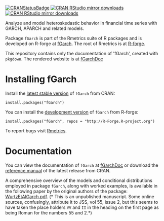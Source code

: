 <!-- badges: start -->
[![CRANStatusBadge](http://www.r-pkg.org/badges/version/fGarch)](https://cran.r-project.org/package=fGarch)
[![CRAN RStudio mirror downloads](https://cranlogs.r-pkg.org/badges/fGarch)](https://www.r-pkg.org/pkg/fGarch)
[![CRAN RStudio mirror downloads](https://cranlogs.r-pkg.org/badges/grand-total/fGarch?color=blue)](https://r-pkg.org/pkg/fGarch)
<!-- badges: end -->


Analyze and model heteroskedastic behavior in financial time series with GARCH, APARCH and
related models.

Package `fGarch` is part of the Rmetrics suite of R packages and is developed on R-forge at
[fGarch](https://r-forge.r-project.org/scm/viewvc.php/pkg/fGarch/?root=rmetrics).
The root of Rmetrics is at [R-forge](https://r-forge.r-project.org/projects/rmetrics).


This repository contains only the documentation of 'fGarch', created with `pkgdown`.
The rendered website is at [fGarchDoc](https://geobosh.github.io/fGarchDoc/)


# Installing fGarch


Install the [latest stable version](https://cran.r-project.org/package=fGarch) of
`fGarch` from CRAN:

    install.packages("fGarch")


You can install the
[development version](https://r-forge.r-project.org/scm/viewvc.php/pkg/fGarch/?root=rmetrics)
of `fGarch` from R-forge:

    install.packages("fGarch", repos = "http://R-Forge.R-project.org")

To report bugs visit [Rmetrics](https://r-forge.r-project.org/projects/rmetrics/).

# Documentation

You can view the documentation of `fGarch` at
[fGarchDoc](https://geobosh.github.io/fGarchDoc/)
or download the
[reference manual](https://cran.r-project.org/package=fGarch/fGarch.pdf)
of the latest release from CRAN.

A comprehensive overview of the models and conditional distributions employed in package
`fGarch`, along with worked examples, is available in the following paper by the original
authors of the package:
[WurtzEtAlGarch.pdf](https://github.com/GeoBosh/fGarchDoc/blob/master/WurtzEtAlGarch.pdf).
(* This is an unpublished manuscript. Some online sources, confusingly, attribute it to JSS,
vol 55, issue 2, but this seems to have taken the place holders `VV` and `II` in the heading
on the first page as being Roman for the numbers 55 and 2.*)
